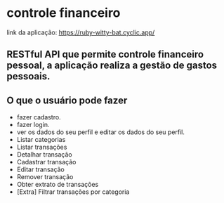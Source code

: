 # controle financeiro
link da aplicação: https://ruby-witty-bat.cyclic.app/

## RESTful API que permite controle financeiro pessoal, a aplicação realiza a gestão de gastos pessoais. 


## O que o usuário pode fazer


- fazer cadastro.
- fazer login.
- ver os dados do seu perfil e editar os dados do seu perfil.
- Listar categorias
- Listar transações
- Detalhar transação
- Cadastrar transação
- Editar transação
- Remover transação
- Obter extrato de transações
- [Extra] Filtrar transações por categoria
